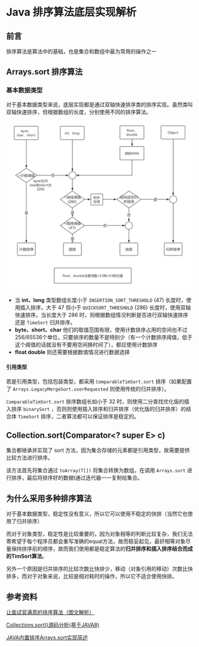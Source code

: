 # Java 排序算法底层实现解析


## 前言

排序算法是算法中的基础，也是集合和数组中最为常用的操作之一

## Arrays.sort 排序算法

### 基本数据类型

对于基本数据类型来说，底层实现都是通过双轴快速排序类的排序实现。虽然类叫双轴快速排序，但根据数组的长度，分别使用不同的排序算法。

![image-20220516164453883](/images/arrays_sort.png)

- 当 **int、long** 类型数组长度小于 `INSERTION_SORT_THRESHOLD` (47) 长度时，使用插入排序，大于 47 但小于 `QUICKSORT_THRESHOLD` (286) 长度时，使用双轴快速排序。当长度大于 286 时，则根据数组情况判断是否进行双轴快速排序还是 `TimeSort` 归并排序。
- **byte、short、char** 他们的取值范围有限，使用计数排序占用的空间也不过256/65536个单位，只要排序的数量不是特别少（有一个计数排序阈值，低于这个阈值的话就没有不要用空间换时间了），都应使用计数排序
- **float double** 则还需要根据数值情况进行数据选择

#### 引用类型

若是引用类型，包括包装类型，都采用 `ComparableTimSort.sort` 排序（如果配置了 `Arrays.LegacyMergeSort.userRequested` 则使用传统的归并排序）。

`ComparableTimSort.sort` 排序数组长如小于 32 时，则使用二分查找优化版的插入排序 `binarySort` ，否则则使用插入排序和归并排序（优化版的归并排序）的结合体 `TimeSort` 排序，二者算法都可以保证排序是稳定的。

## Collection.sort(Comparator<? super E> c)

集合都继承并实现了 sort 方法，因为集合存储的元素都是引用类型，故需要提供比较方法进行排序。

该方法首先将集合通过 `toArray(T[])` 将集合转换为数组，在调用 `Arrays.sort` 进行排序，最后将排序好的数据t通过迭代器一一复制给集合。

## 为什么采用多种排序算法

对于基本数据类型，稳定性没有意义，所以它可以使用不稳定的快排（当然它也使用了归并排序）

而对于对象类型，稳定性是比较重要的，因为对象相等的判断比较复杂，我们无法寄希望于每个程序员都会重写准确的equal方法，故而稳妥起见，最好相等对象尽量保持排序前的顺序，故而我们使用都是稳定算法的**归并排序和插入排序结合而成的TimSort算法**。

另外一个原因是归并排序的比较次数比快排少，移动（对象引用的移动）次数比快排多，而对于对象来说，比较是相对耗时的操作，所以它不适合使用快排。

## 参考资料

[让面试官满意的排序算法（图文解析）](https://segmentfault.com/a/1190000021503321) 

[Collections.sort()源码分析(基于JAVA8)](https://www.imooc.com/article/257268) 

[JAVA内置排序Arrays.sort实现简述](https://cherish-ls.github.io/2020/10/14/JAVA%E5%86%85%E7%BD%AE%E6%8E%92%E5%BA%8FArrays-sort%E5%AE%9E%E7%8E%B0%E7%AE%80%E8%BF%B0/) 

